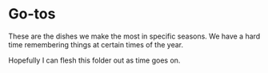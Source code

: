 # Go-tos

These are the dishes we make the most in specific seasons. We have a hard time remembering things at certain times of the year.

Hopefully I can flesh this folder out as time goes on.
